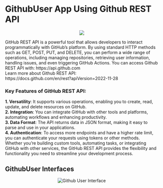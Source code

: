 ﻿# GithubUser App Using Github REST API
<p align="center">
  <img src="https://github.com/user-attachments/assets/48f012db-79ba-45ca-b349-9329cac32220">
</p>
GitHub REST API is a powerful tool that allows developers to interact programmatically with GitHub’s platform. By using standard HTTP methods such as GET, POST, PUT, and DELETE, you can perform a wide range of operations, including managing repositories, retrieving user information, handling issues, and even triggering GitHub Actions. You can access Github REST API with: https://api.github.com <br>
Learn more about Github REST API: <br>
https://docs.github.com/en/rest?apiVersion=2022-11-28

### Key Features of GitHub REST API:
**1. Versatility**: It supports various operations, enabling you to create, read, update, and delete resources on GitHub. <br>
**2. Integration**: You can integrate GitHub with other tools and platforms, automating workflows and enhancing productivity. <br>
**3. Data Format**: The API returns data in JSON format, making it easy to parse and use in your applications. <br>
**4. Authentication**: To access more endpoints and have a higher rate limit, you can authenticate your requests using tokens or other methods. <br>
Whether you’re building custom tools, automating tasks, or integrating GitHub with other services, the GitHub REST API provides the flexibility and functionality you need to streamline your development process.

## GithubUser Interfaces
<p align="center">
  <img src="https://github.com/user-attachments/assets/cc803268-91e9-4a99-af52-23fe32940f36" alt="Github User Interface">
</p>
